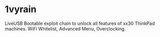 # 1vyrain
LiveUSB Bootable exploit chain to unlock all features of xx30 ThinkPad machines. WiFi Whitelist, Advanced Menu, Overclocking.
